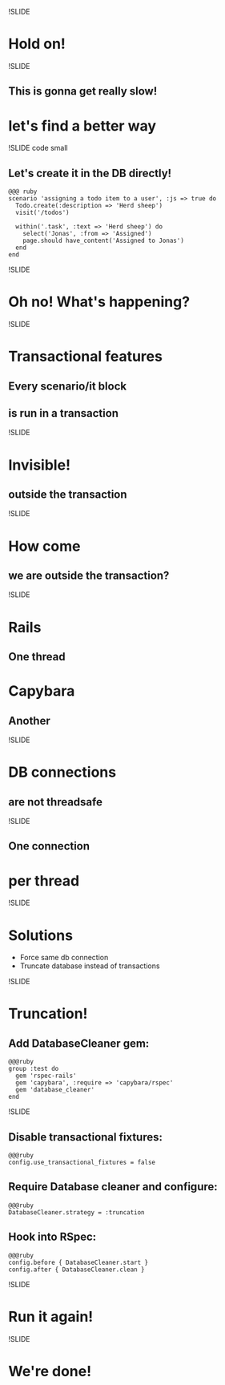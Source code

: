 !SLIDE

# Hold on!

!SLIDE

## This is gonna get really slow!
# let's find a better way

!SLIDE code small

## Let's create it in the DB directly!

    @@@ ruby
    scenario 'assigning a todo item to a user', :js => true do
      Todo.create(:description => 'Herd sheep')
      visit('/todos')

      within('.task', :text => 'Herd sheep') do
        select('Jonas', :from => 'Assigned')
        page.should have_content('Assigned to Jonas')
      end
    end

!SLIDE

# Oh no! What's happening?

!SLIDE

# Transactional features
## Every scenario/it block
## is run in a transaction

!SLIDE

# Invisible!
## outside the transaction

!SLIDE

# How come
## we are outside the transaction?

!SLIDE

# Rails
## One thread
# Capybara
## Another

!SLIDE

# DB connections
## are not threadsafe

!SLIDE

## One connection
# per thread

!SLIDE

# Solutions

* Force same db connection
* Truncate database instead of transactions

!SLIDE

# Truncation!

## Add DatabaseCleaner gem:

    @@@ruby
    group :test do
      gem 'rspec-rails'
      gem 'capybara', :require => 'capybara/rspec'
      gem 'database_cleaner'
    end

!SLIDE

## Disable transactional fixtures:

    @@@ruby
    config.use_transactional_fixtures = false

## Require Database cleaner and configure:

    @@@ruby
    DatabaseCleaner.strategy = :truncation

## Hook into RSpec:

    @@@ruby
    config.before { DatabaseCleaner.start }
    config.after { DatabaseCleaner.clean }

!SLIDE

# Run it again!

!SLIDE

# We're done!
